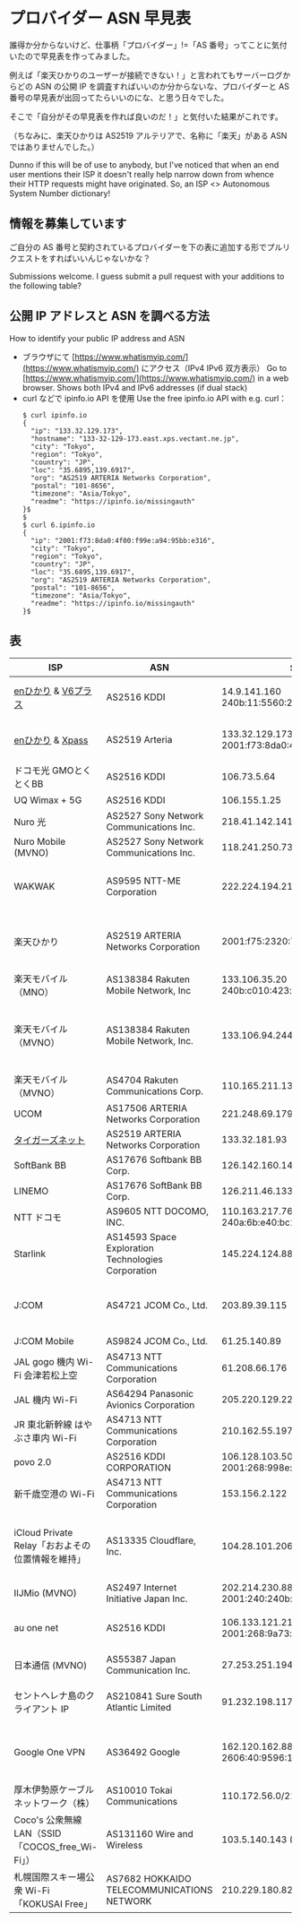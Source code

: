 # プロバイダー ASN 早見表

誰得か分からないけど、仕事柄「プロバイダー」!=「AS 番号」ってことに気付いたので早見表を作ってみました。

例えば「楽天ひかりのユーザーが接続できない！」と言われてもサーバーログからどの ASN の公開 IP を調査すればいいのか分からないな、プロバイダーと AS 番号の早見表が出回ってたらいいのにな、と思う日々でした。

そこで「自分がその早見表を作れば良いのだ！」と気付いた結果がこれです。

（ちなみに、楽天ひかりは AS2519 アルテリアで、名称に「楽天」がある ASN ではありませんでした。）

Dunno if this will be of use to anybody, but I've noticed that when an end user mentions their ISP it doesn't really help narrow down from whence their HTTP requests might have originated.  So, an ISP <> Autonomous System Number dictionary!

## 情報を募集しています
ご自分の AS 番号と契約されているプロバイダーを下の表に追加する形でプルリクエストをすればいいんじゃないかな？

Submissions welcome.  I guess submit a pull request with your additions to the following table?

## 公開 IP アドレスと ASN を調べる方法
How to identify your public IP address and ASN

- ブラウザにて [https://www.whatismyip.com/](https://www.whatismyip.com/) にアクセス（IPv4 IPv6 双方表示） Go to [https://www.whatismyip.com/](https://www.whatismyip.com/) in a web browser.  Shows both IPv4 and IPv6 addresses (if dual stack)
- curl などで ipinfo.io API を使用 Use the free ipinfo.io API with e.g. curl：
  ```
  $ curl ipinfo.io
  {
    "ip": "133.32.129.173",
    "hostname": "133-32-129-173.east.xps.vectant.ne.jp",
    "city": "Tokyo",
    "region": "Tokyo",
    "country": "JP",
    "loc": "35.6895,139.6917",
    "org": "AS2519 ARTERIA Networks Corporation",
    "postal": "101-8656",
    "timezone": "Asia/Tokyo",
    "readme": "https://ipinfo.io/missingauth"
  }$ 
  $ 
  $ curl 6.ipinfo.io
  {
    "ip": "2001:f73:8da0:4f00:f99e:a94:95bb:e316",
    "city": "Tokyo",
    "region": "Tokyo",
    "country": "JP",
    "loc": "35.6895,139.6917",
    "org": "AS2519 ARTERIA Networks Corporation",
    "postal": "101-8656",
    "timezone": "Asia/Tokyo",
    "readme": "https://ipinfo.io/missingauth"
  }$ 
  ```

## 表
| ISP | ASN | Sample IP 例 | Notes |
| --- | --- | --- | --- |
| [enひかり](https://enhikari.jp/) & [V6プラス](https://enhikari.jp/v6plus.html) | AS2516 KDDI | 14.9.141.160<br>240b:11:5560:2c00:1569:185a:3c63:a21c | NTT の光回線を使う NTT 光コラボなのに KDDI |
| [enひかり](https://enhikari.jp/) & [Xpass](https://enhikari.jp/xpass.html) | AS2519 Arteria | 133.32.129.173<br>2001:f73:8da0:4f00:c40:dbd4:67fa:c8f4 | Arteria IP が使える唯一の契約期間なしのISP(多分) |
| ドコモ光 GMOとくとくBB | AS2516 KDDI | 106.73.5.64 | 「ドコモ」光なのに KDDI |
| UQ Wimax + 5G | AS2516 KDDI | 106.155.1.25 | KDDI は UQ の親会社 |
| Nuro 光 | AS2527 Sony Network Communications Inc. | 218.41.142.141 | |
| Nuro Mobile (MVNO) | AS2527 Sony Network Communications Inc. | 118.241.250.73 | | 
| WAKWAK | AS9595 NTT-ME Corporation | 222.224.194.212 | AS4713 NTT Communications Corporation（通称 OCN）とは別！ |
| 楽天ひかり | AS2519 ARTERIA Networks Corporation | 2001:f75:2320:700:cd32:3552:2055:537a | 名称に「Rakuten」がある ASN ではない。「クロスパス」がなんとかかんとか |
| 楽天モバイル（MNO） | AS138384 Rakuten Mobile Network, Inc | 133.106.35.20<br>240b:c010:423:e8c7:c7e3:e604:ad42:9299 | |
| 楽天モバイル（MVNO） | AS138384 Rakuten Mobile Network, Inc. | 133.106.94.244 | 2022年の記録。逆引きホスト名に「mvno」があるかで MNO・MVNO を見分ける？ |
| 楽天モバイル（MVNO） | AS4704 Rakuten Communications Corp. | 110.165.211.137 | 2018年の記録 |
| UCOM | AS17506 ARTERIA Networks Corporation | 221.248.69.179 | |
| [タイガーズネット](https://www.tigers-net.com/) | AS2519 ARTERIA Networks Corporation | 133.32.181.93 | |
| SoftBank BB | AS17676 Softbank BB Corp. | 126.142.160.144 | |
| LINEMO | AS17676 SoftBank BB Corp. | 126.211.46.133 | |
| NTT ドコモ | AS9605 NTT DOCOMO, INC. | 110.163.217.76<br>240a:6b:e40:bc11:6094:c75d:ea37:440b | |
| Starlink | AS14593 Space Exploration Technologies Corporation | 145.224.124.88 | |
| J:COM | AS4721 JCOM Co., Ltd. | 203.89.39.115 | 2020年の記録ではAS4721は「Jupiter Telecommunications Co., Ltd.」 |
| J:COM Mobile | AS9824 JCOM Co., Ltd. | 61.25.140.89 | 横浜にある端末 |
| JAL gogo 機内 Wi-Fi 会津若松上空 | AS4713 NTT Communications Corporation | 61.208.66.176 | 2021年11月記録 |
| JAL 機内 Wi-Fi | AS64294 Panasonic Avionics Corporation | 205.220.129.228 | 2022年2月記録 |
| JR 東北新幹線 はやぶさ車内 Wi-Fi | AS4713 NTT Communications Corporation | 210.162.55.197 | 2021年11月記録 |
| povo 2.0 | AS2516 KDDI CORPORATION | 106.128.103.50<br>2001:268:998e:2f38:b8ab:43c7:2921:995e | |
| 新千歳空港の Wi-Fi | AS4713 NTT Communications Corporation | 153.156.2.122 | |
| iCloud Private Relay「おおよその位置情報を維持」 | AS13335 Cloudflare, Inc. | 104.28.101.206 | [iCloud Private Relay で使用される IP レンジ](https://mask-api.icloud.com/egress-ip-ranges.csv) Cloudflare 以外 AS36183 Akamai なども |
| IIJMio (MVNO) | AS2497 Internet Initiative Japan Inc. | 202.214.230.88<br>2001:240:240b:24e6:d99:d972:ec6:fbca | |
| au one net | AS2516 KDDI | 106.133.121.218<br>2001:268:9a73:caa4:68d4:619a:b41f:9c2d | IPv4 ホスト名に「au-net.ne.jp」がある。 IPv6 にはない |
| 日本通信 (MVNO) | AS55387 Japan Communication Inc. | 27.253.251.194 | 日本国内 MVNO 第一号 |
| セントヘレナ島のクライアント IP | AS210841 Sure South Atlantic Limited | 91.232.198.117 | [祝海底ケーブル開通（＆脱衛星インターネット接続）！](https://www.kentik.com/blog/ending-saint-helenas-exile-from-the-internet/) |
| Google One VPN | AS36492 Google | 162.120.162.88<br>2606:40:9596:19c::1060:3af | 札幌市内にて。[Google Geofeed](https://www.gstatic.com/g1vpn/geofeed) によると、札幌市内の IPv4 は8つのみ？ |
| 厚木伊勢原ケーブルネットワーク（株）| AS10010 Tokai Communications | 110.172.56.0/21 | |
| Coco's 公衆無線LAN（SSID「COCOS_free_Wi-Fi」）| AS131160 Wire and Wireless | 103.5.140.143 (No IPv6) | |
| 札幌国際スキー場公衆 Wi-Fi 「KOKUSAI Free」 | AS7682 HOKKAIDO TELECOMMUNICATIONS NETWORK | 210.229.180.82 (No IPv6) | |
